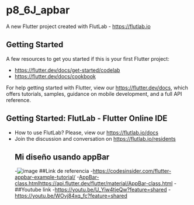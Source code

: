 # p8_6J_apbar

A new Flutter project created with FlutLab - https://flutlab.io

## Getting Started

A few resources to get you started if this is your first Flutter project:

- https://flutter.dev/docs/get-started/codelab
- https://flutter.dev/docs/cookbook

For help getting started with Flutter, view our
https://flutter.dev/docs, which offers tutorials,
samples, guidance on mobile development, and a full API reference.

## Getting Started: FlutLab - Flutter Online IDE

- How to use FlutLab? Please, view our https://flutlab.io/docs
- Join the discussion and conversation on https://flutlab.io/residents
  ## Mi diseño usando appBar
  -![image](https://github.com/SUPaezRivas/Mi_appBar_6J/assets/143548332/1330f5e4-81d5-4a20-8f05-c556319c8e2d)
  ##Link de referencia
  -https://codesinsider.com/flutter-appbar-example-tutorial/
  -[AppBar-class.html](https://api.flutter.dev/flutter/material/AppBar-class.html)https://api.flutter.dev/flutter/material/AppBar-class.html
  -##Youtube link
  -https://youtu.be/U_Yiw4tjeQw?feature=shared
  -https://youtu.be/WOvj84xq_fc?feature=shared
  

